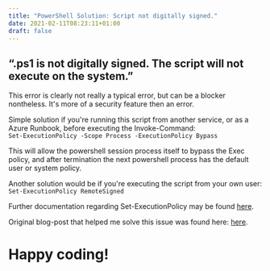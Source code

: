 ```yaml
---
title: "PowerShell Solution: Script not digitally signed."
date: 2021-02-11T08:23:11+01:00
draft: false
---
```

## “.ps1 is not digitally signed. The script will not execute on the system.”
This error is clearly not really a typical error, but can be a blocker nontheless. It's more of a security feature then an error.

Simple solution if you're running this script from another service, or as a Azure Runbook, before executing the Invoke-Command:  
`Set-ExecutionPolicy -Scope Process -ExecutionPolicy Bypass`

This will allow the powershell session process itself to bypass the Exec policy, and after termination the next powershell process has the default user or system policy.

Another solution would be if you're executing the script from your own user:  
`Set-ExecutionPolicy RemoteSigned`

Further documentation regarding Set-ExecutionPolicy may be found [here](https://docs.microsoft.com/en-us/previous-versions/windows/it-pro/windows-powershell-1.0/ee176961(v=technet.10)?redirectedfrom=MSDN).

Original blog-post that helped me solve this issue was found here: [here](https://caiomsouza.medium.com/).

# Happy coding!